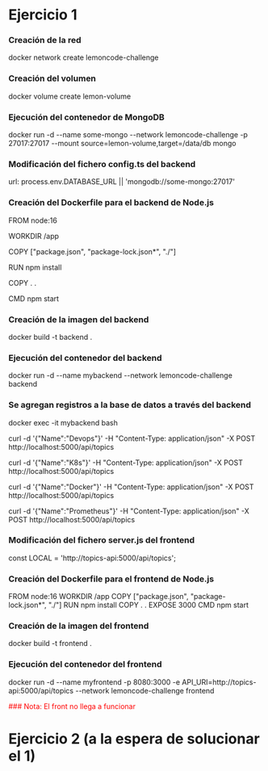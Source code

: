 # Ejercicio 1
### Creación de la red
docker network create lemoncode-challenge

### Creación del volumen
docker volume create lemon-volume

### Ejecución del contenedor de MongoDB
docker run -d --name some-mongo --network lemoncode-challenge -p 27017:27017 --mount source=lemon-volume,target=/data/db mongo

### Modificación del fichero config.ts del backend
url: process.env.DATABASE_URL || 'mongodb://some-mongo:27017'

### Creación del Dockerfile para el backend de Node.js
FROM node:16

WORKDIR /app

COPY ["package.json", "package-lock.json*", "./"]

RUN npm install

COPY . .

CMD npm start

### Creación de la imagen del backend
docker build -t backend .

### Ejecución del contenedor del backend
docker run -d --name mybackend --network lemoncode-challenge backend

### Se agregan registros a la base de datos a través del backend
docker exec -it mybackend bash

curl -d '{"Name":"Devops"}' -H "Content-Type: application/json" -X POST http://localhost:5000/api/topics

curl -d '{"Name":"K8s"}' -H "Content-Type: application/json" -X POST http://localhost:5000/api/topics

curl -d '{"Name":"Docker"}' -H "Content-Type: application/json" -X POST http://localhost:5000/api/topics

curl -d '{"Name":"Prometheus"}' -H "Content-Type: application/json" -X POST http://localhost:5000/api/topics

### Modificación del fichero server.js del frontend
const LOCAL = 'http://topics-api:5000/api/topics';

### Creación del Dockerfile para el frontend de Node.js
FROM node:16
WORKDIR /app
COPY ["package.json", "package-lock.json*", "./"]
RUN npm install
COPY . .
EXPOSE 3000
CMD npm start

### Creación de la imagen del frontend
docker build -t frontend .

### Ejecución del contenedor del frontend
docker run -d --name myfrontend  -p 8080:3000 -e API_URI=http://topics-api:5000/api/topics --network lemoncode-challenge frontend

<span style="color:red">### Nota: El front no llega a funcionar</span> 

# Ejercicio 2 (a la espera de solucionar el 1)